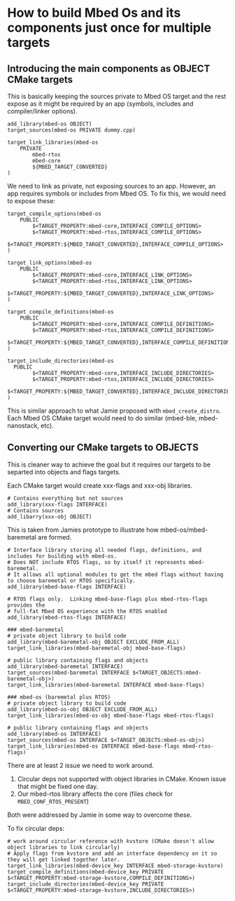 # How to build Mbed Os and its components just once for multiple targets

## Introducing the main components as OBJECT CMake targets

This is basically keeping the sources private to Mbed OS target and the rest expose as it might be required by an app (symbols, includes and compiler/linker options).

```
add_library(mbed-os OBJECT)
target_sources(mbed-os PRIVATE dummy.cpp)

target_link_libraries(mbed-os
    PRIVATE
        mbed-rtos
        mbed-core
        ${MBED_TARGET_CONVERTED}
)
```

We need to link as private, not exposing sources to an app. However, an app requires symbols or includes from Mbed OS. To fix this, we would need to expose these:

```
target_compile_options(mbed-os
    PUBLIC
        $<TARGET_PROPERTY:mbed-core,INTERFACE_COMPILE_OPTIONS>
        $<TARGET_PROPERTY:mbed-rtos,INTERFACE_COMPILE_OPTIONS>
        $<TARGET_PROPERTY:${MBED_TARGET_CONVERTED},INTERFACE_COMPILE_OPTIONS>
)

target_link_options(mbed-os
    PUBLIC
        $<TARGET_PROPERTY:mbed-core,INTERFACE_LINK_OPTIONS>
        $<TARGET_PROPERTY:mbed-rtos,INTERFACE_LINK_OPTIONS>
        $<TARGET_PROPERTY:${MBED_TARGET_CONVERTED},INTERFACE_LINK_OPTIONS>
)

target_compile_definitions(mbed-os
    PUBLIC
        $<TARGET_PROPERTY:mbed-core,INTERFACE_COMPILE_DEFINITIONS>
        $<TARGET_PROPERTY:mbed-rtos,INTERFACE_COMPILE_DEFINITIONS>
        $<TARGET_PROPERTY:${MBED_TARGET_CONVERTED},INTERFACE_COMPILE_DEFINITIONS>
)

target_include_directories(mbed-os
  PUBLIC
        $<TARGET_PROPERTY:mbed-core,INTERFACE_INCLUDE_DIRECTORIES>
        $<TARGET_PROPERTY:mbed-rtos,INTERFACE_INCLUDE_DIRECTORIES>
        $<TARGET_PROPERTY:${MBED_TARGET_CONVERTED},INTERFACE_INCLUDE_DIRECTORIES>
)
```

This is similar approach to what Jamie proposed with `mbed_create_distro`. Each Mbed OS CMake target would need to do similar (mbed-ble, mbed-nanostack, etc).

## Converting our CMake targets to OBJECTS

This is cleaner way to achieve the goal but it requires our targets to be separted into objects and flags targets.

Each CMake target would create xxx-flags and xxx-obj libraries.

```
# Contains everything but not sources
add_library(xxx-flags INTERFACE)
# Contains sources
add_libarry(xxx-obj OBJECT)
```

This is taken from Jamies prototype to illustrate how mbed-os/mbed-baremetal are formed.

```
# Interface library storing all needed flags, definitions, and includes for building with mbed-os.
# Does NOT include RTOS flags, so by itself it represents mbed-baremetal.
# It allows all optional modules to get the mbed flags without having to choose baremetal or RTOS specifically.
add_library(mbed-base-flags INTERFACE)

# RTOS flags only.  Linking mbed-base-flags plus mbed-rtos-flags provides the
# full-fat Mbed OS experience with the RTOS enabled
add_library(mbed-rtos-flags INTERFACE)

### mbed-baremetal
# private object library to build code
add_library(mbed-baremetal-obj OBJECT EXCLUDE_FROM_ALL)
target_link_libraries(mbed-baremetal-obj mbed-base-flags)

# public library containing flags and objects
add_library(mbed-baremetal INTERFACE)
target_sources(mbed-baremetal INTERFACE $<TARGET_OBJECTS:mbed-baremetal-obj>)
target_link_libraries(mbed-baremetal INTERFACE mbed-base-flags)

### mbed-os (baremetal plus RTOS)
# private object library to build code
add_library(mbed-os-obj OBJECT EXCLUDE_FROM_ALL)
target_link_libraries(mbed-os-obj mbed-base-flags mbed-rtos-flags)

# public library containing flags and objects
add_library(mbed-os INTERFACE)
target_sources(mbed-os INTERFACE $<TARGET_OBJECTS:mbed-os-obj>)
target_link_libraries(mbed-os INTERFACE mbed-base-flags mbed-rtos-flags)
```

There are at least 2 issue we need to work around.

1. Circular deps not supported with object libraries in CMake. Known issue that might be fixed one day.
2. Our mbed-rtos library affects the core (files check for `MBED_CONF_RTOS_PRESENT`)

Both were addressed by Jamie in some way to overcome these. 

To fix circular deps:

```
# work around circular reference with kvstore (CMake doesn't allow object libraries to link circularly)
# Apply flags from kvstore and add an interface dependency on it so they will get linked together later.
target_link_libraries(mbed-device_key INTERFACE mbed-storage-kvstore)
target_compile_definitions(mbed-device_key PRIVATE $<TARGET_PROPERTY:mbed-storage-kvstore,COMPILE_DEFINITIONS>)
target_include_directories(mbed-device_key PRIVATE $<TARGET_PROPERTY:mbed-storage-kvstore,INCLUDE_DIRECTORIES>)
```

